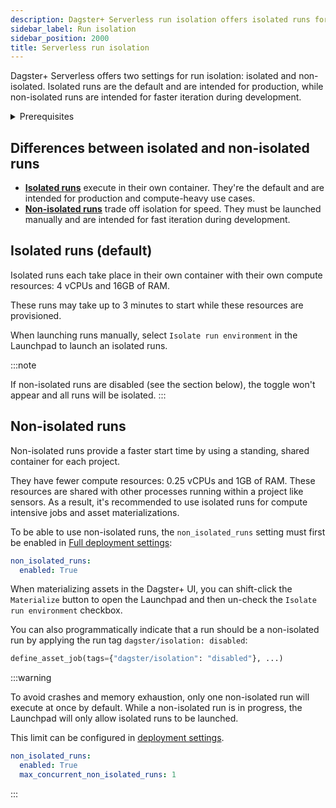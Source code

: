 ```yaml
---
description: Dagster+ Serverless run isolation offers isolated runs for production with dedicated resources, and non-isolated runs in a standing, shared container for faster development.
sidebar_label: Run isolation
sidebar_position: 2000
title: Serverless run isolation
---
```


Dagster+ Serverless offers two settings for run isolation: isolated and non-isolated. Isolated runs are the default and are intended for production, while non-isolated runs are intended for faster iteration during development.

<details>
  <summary>Prerequisites</summary>

To follow the steps in this guide, you'll need:

- An active Dagster+ Serverless deployment
- An understanding of [Dagster+ deployment settings](/deployment/dagster-plus/full-deployments/deployment-settings-reference)

</details>

## Differences between isolated and non-isolated runs

- [**Isolated runs**](#isolated-runs-default) execute in their own container. They're the default and are intended for production and compute-heavy use cases.
- [**Non-isolated runs**](#non-isolated-runs) trade off isolation for speed. They must be launched manually and are intended for fast iteration during development.

## Isolated runs (default)

Isolated runs each take place in their own container with their own compute resources: 4 vCPUs and 16GB of RAM.

These runs may take up to 3 minutes to start while these resources are provisioned.

When launching runs manually, select `Isolate run environment` in the Launchpad to launch an isolated runs.

:::note

If non-isolated runs are disabled (see the section below), the toggle won't appear and all runs will be isolated.
:::

## Non-isolated runs

Non-isolated runs provide a faster start time by using a standing, shared container for each project.

They have fewer compute resources: 0.25 vCPUs and 1GB of RAM. These resources are shared with other processes running within a project like sensors. As a result, it's recommended to use isolated runs for compute intensive jobs and asset materializations.

To be able to use non-isolated runs, the `non_isolated_runs` setting must first be enabled in [Full deployment settings](/deployment/dagster-plus/full-deployments/deployment-settings-reference#non-isolated-runs):

```yaml
non_isolated_runs:
  enabled: True
```

When materializing assets in the Dagster+ UI, you can shift-click the `Materialize` button to open the Launchpad and then un-check the `Isolate run environment` checkbox.

You can also programmatically indicate that a run should be a non-isolated run by applying the run tag `dagster/isolation: disabled`:

```python
define_asset_job(tags={"dagster/isolation": "disabled"}, ...)
```

:::warning

To avoid crashes and memory exhaustion, only one non-isolated run will execute at once by default. While a non-isolated run is in progress, the Launchpad will only allow isolated runs to be launched.

This limit can be configured in [deployment settings](/deployment/dagster-plus/full-deployments/deployment-settings-reference#non-isolated-runs).

```yaml
non_isolated_runs:
  enabled: True
  max_concurrent_non_isolated_runs: 1
```

:::
